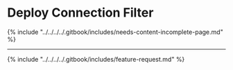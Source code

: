 # Deploy Connection Filter



{% include "../../../../.gitbook/includes/needs-content-incomplete-page.md" %}

***

{% include "../../../../.gitbook/includes/feature-request.md" %}
